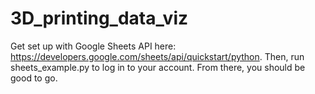 # 3D_printing_data_viz

Get set up with Google Sheets API here: https://developers.google.com/sheets/api/quickstart/python. Then, run sheets_example.py to log in to your account. From there, you should be good to go.
